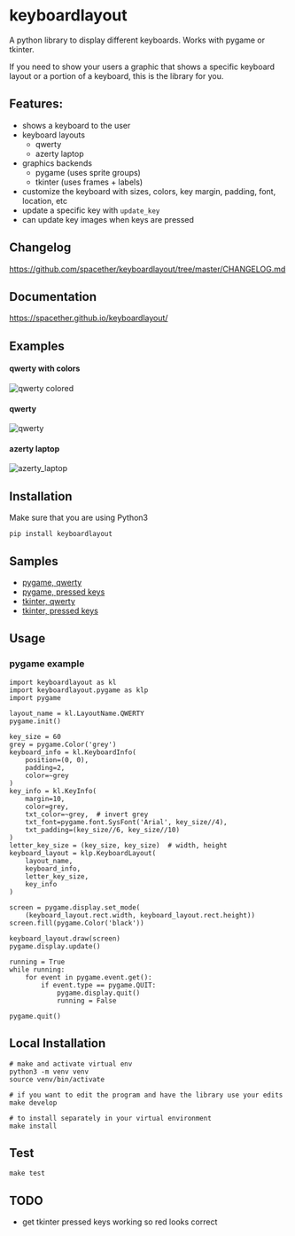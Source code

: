 # keyboardlayout
A python library to display different keyboards.
Works with pygame or tkinter.

If you need to show your users a graphic that shows a specific keyboard layout or a portion of a keyboard, this is the library for you.

## Features:
- shows a keyboard to the user
- keyboard layouts
  - qwerty
  - azerty laptop
- graphics backends
  - pygame (uses sprite groups)
  - tkinter (uses frames + labels)
- customize the keyboard with sizes, colors, key margin, padding, font, location, etc
- update a specific key with `update_key`
- can update key images when keys are pressed

## Changelog
https://github.com/spacether/keyboardlayout/tree/master/CHANGELOG.md

## Documentation
https://spacether.github.io/keyboardlayout/

## Examples
#### qwerty with colors
![qwerty colored](https://raw.githubusercontent.com/spacether/keyboardlayout/master/samples/images/qwerty_colored.jpg)

#### qwerty
![qwerty](https://raw.githubusercontent.com/spacether/keyboardlayout/master/samples/images/qwerty.jpg)

#### azerty laptop
![azerty_laptop](https://raw.githubusercontent.com/spacether/keyboardlayout/master/samples/images/azerty_laptop.jpg)

## Installation
Make sure that you are using Python3
```
pip install keyboardlayout
```

## Samples
- [pygame, qwerty](https://github.com/spacether/keyboardlayout/tree/master/samples/pygame_qwerty.py)
- [pygame, pressed keys](https://github.com/spacether/keyboardlayout/tree/master/samples/pygame_pressed_keys.py)
- [tkinter, qwerty](https://github.com/spacether/keyboardlayout/tree/master/samples/tkinter_qwerty.py)
- [tkinter, pressed keys](https://github.com/spacether/keyboardlayout/tree/master/samples/tkinter_pressed_keys.py)

## Usage
### pygame example
```
import keyboardlayout as kl
import keyboardlayout.pygame as klp
import pygame

layout_name = kl.LayoutName.QWERTY
pygame.init()

key_size = 60
grey = pygame.Color('grey')
keyboard_info = kl.KeyboardInfo(
    position=(0, 0),
    padding=2,
    color=~grey
)
key_info = kl.KeyInfo(
    margin=10,
    color=grey,
    txt_color=~grey,  # invert grey
    txt_font=pygame.font.SysFont('Arial', key_size//4),
    txt_padding=(key_size//6, key_size//10)
)
letter_key_size = (key_size, key_size)  # width, height
keyboard_layout = klp.KeyboardLayout(
    layout_name,
    keyboard_info,
    letter_key_size,
    key_info
)

screen = pygame.display.set_mode(
    (keyboard_layout.rect.width, keyboard_layout.rect.height))
screen.fill(pygame.Color('black'))

keyboard_layout.draw(screen)
pygame.display.update()

running = True
while running:
    for event in pygame.event.get():
        if event.type == pygame.QUIT:
            pygame.display.quit()
            running = False

pygame.quit()
```

## Local Installation
```
# make and activate virtual env
python3 -m venv venv
source venv/bin/activate

# if you want to edit the program and have the library use your edits
make develop

# to install separately in your virtual environment
make install
```

## Test
```
make test
```

## TODO
- get tkinter pressed keys working so red looks correct

